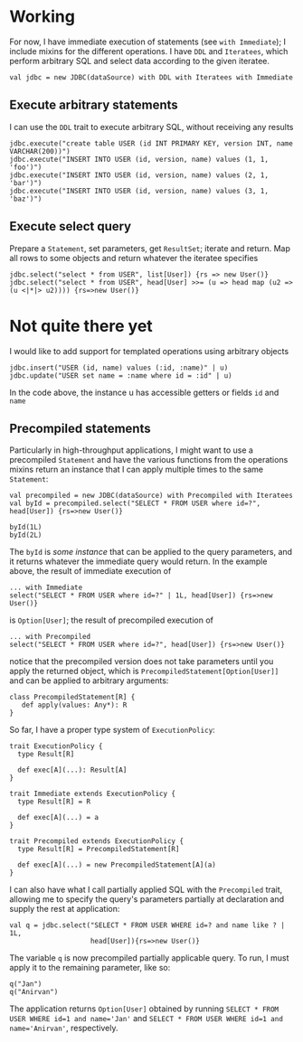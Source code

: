 # Working
For now, I have immediate execution of statements (see `with Immediate`); I include mixins
for the different operations. I have `DDL` and `Iteratees`, which perform arbitrary SQL and
select data according to the given iteratee.

    val jdbc = new JDBC(dataSource) with DDL with Iteratees with Immediate

## Execute arbitrary statements
I can use the `DDL` trait to execute arbitrary SQL, without receiving any results

    jdbc.execute("create table USER (id INT PRIMARY KEY, version INT, name VARCHAR(200))")
    jdbc.execute("INSERT INTO USER (id, version, name) values (1, 1, 'foo')")
    jdbc.execute("INSERT INTO USER (id, version, name) values (2, 1, 'bar')")
    jdbc.execute("INSERT INTO USER (id, version, name) values (3, 1, 'baz')")

## Execute select query
Prepare a `Statement`, set parameters, get `ResultSet`; iterate and return. Map all rows to some
objects and return whatever the iteratee specifies

    jdbc.select("select * from USER", list[User]) {rs => new User()}
    jdbc.select("select * from USER", head[User] >>= (u => head map (u2 => (u <|*|> u2)))) {rs=>new User()}

# Not quite there yet
I would like to add support for templated operations using arbitrary objects

    jdbc.insert("USER (id, name) values (:id, :name)" | u)
    jdbc.update("USER set name = :name where id = :id" | u)

In the code above, the instance u has accessible getters or fields `id` and `name`

## Precompiled statements
Particularly in high-throughput applications, I might want to use a precompiled
`Statement` and have the various functions from the operations mixins return an
instance that I can apply multiple times to the same `Statement`:

    val precompiled = new JDBC(dataSource) with Precompiled with Iteratees
    val byId = precompiled.select("SELECT * FROM USER where id=?", head[User]) {rs=>new User()}

    byId(1L)
    byId(2L)

The `byId` is _some instance_ that can be applied to the query parameters, and it returns
whatever the immediate query would return. In the example above, the result of immediate
execution of

    ... with Immediate
    select("SELECT * FROM USER where id=?" | 1L, head[User]) {rs=>new User()}

is `Option[User]`; the result of precompiled execution of

    ... with Precompiled
    select("SELECT * FROM USER where id=?", head[User]) {rs=>new User()}

notice that the precompiled version does not take parameters until you apply
the returned object, which is `PrecompiledStatement[Option[User]]` and can be applied
to arbitrary arguments:

    class PrecompiledStatement[R] {
       def apply(values: Any*): R
    }

So far, I have a proper type system of `ExecutionPolicy`:

    trait ExecutionPolicy {
      type Result[R]

      def exec[A](...): Result[A]
    }

    trait Immediate extends ExecutionPolicy {
      type Result[R] = R

      def exec[A](...) = a
    }

    trait Precompiled extends ExecutionPolicy {
      type Result[R] = PrecompiledStatement[R]

      def exec[A](...) = new PrecompiledStatement[A](a)
    }

I can also have what I call partially applied SQL with the `Precompiled` trait, allowing me
to specify the query's parameters partially at declaration and supply the rest at application:

    val q = jdbc.select("SELECT * FROM USER WHERE id=? and name like ? | 1L,
                        head[User]){rs=>new User()}

The variable `q` is now precompiled partially applicable query. To run, I must apply it to the
remaining parameter, like so:

    q("Jan")
    q("Anirvan")

The application returns `Option[User]` obtained by running `SELECT * FROM USER WHERE id=1 and name='Jan'` and
`SELECT * FROM USER WHERE id=1 and name='Anirvan'`, respectively.
